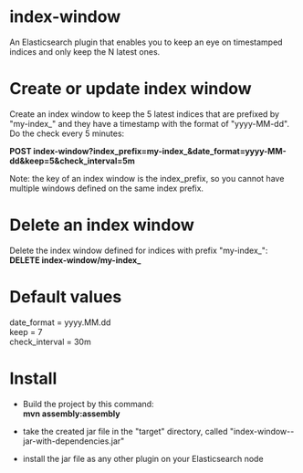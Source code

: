 index-window
============

An Elasticsearch plugin that enables you to keep an eye on timestamped indices and only keep the N latest ones.

Create or update index window
=============================
Create an index window to keep the 5 latest indices that are prefixed by "my-index_" and they have a timestamp with the format of "yyyy-MM-dd". Do the check every 5 minutes:

<b>POST index-window?index_prefix=my-index_&date_format=yyyy-MM-dd&keep=5&check_interval=5m</b>

Note: the key of an index window is the index_prefix, so you cannot have multiple windows defined on the same index prefix.

Delete an index window
======================
Delete the index window defined for indices with prefix "my-index_":<br>
<b>DELETE index-window/my-index_</b>

Default values
==============
date_format = yyyy.MM.dd<br>
keep = 7<br>
check_interval = 30m<br>


Install
=======

- Build the project by this command:<br>
<b>mvn assembly:assembly</b>

- take the created jar file in the "target" directory, called "index-window-<version>-jar-with-dependencies.jar"

- install the jar file as any other plugin on your Elasticsearch node
